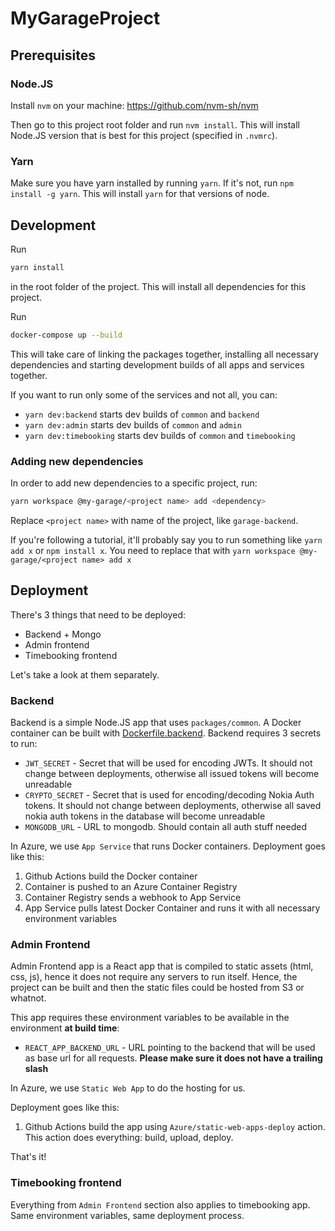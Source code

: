 # MyGarageProject

## Prerequisites

### Node.JS

Install `nvm` on your machine:
https://github.com/nvm-sh/nvm

Then go to this project root folder and run `nvm install`.
This will install Node.JS version that is best for this project (specified in `.nvmrc`).

### Yarn

Make sure you have yarn installed by running `yarn`. If it's not, run `npm install -g yarn`.
This will install `yarn` for that versions of node.

## Development

Run

```sh
yarn install
```

in the root folder of the project. This will install all dependencies for this project.

Run

```sh
docker-compose up --build
```

This will take care of linking the packages together, installing all necessary dependencies and starting development builds of all apps and services together.

If you want to run only some of the services and not all, you can:

- `yarn dev:backend` starts dev builds of `common` and `backend`
- `yarn dev:admin` starts dev builds of `common` and `admin`
- `yarn dev:timebooking` starts dev builds of `common` and `timebooking`

### Adding new dependencies

In order to add new dependencies to a specific project, run:

```sh
yarn workspace @my-garage/<project name> add <dependency>
```

Replace `<project name>` with name of the project, like `garage-backend`.

If you're following a tutorial, it'll probably say you to run something like `yarn add x` or `npm install x`.
You need to replace that with `yarn workspace @my-garage/<project name> add x`

## Deployment

There's 3 things that need to be deployed:

- Backend + Mongo
- Admin frontend
- Timebooking frontend

Let's take a look at them separately.

### Backend

Backend is a simple Node.JS app that uses `packages/common`. A Docker container can be built with [Dockerfile.backend](Dockerfile.backend).
Backend requires 3 secrets to run:

- `JWT_SECRET` - Secret that will be used for encoding JWTs. It should not change between deployments, otherwise all issued tokens will become unreadable
- `CRYPTO_SECRET` - Secret that is used for encoding/decoding Nokia Auth tokens. It should not change between deployments, otherwise all saved nokia auth tokens in the database will become unreadable
- `MONGODB_URL` - URL to mongodb. Should contain all auth stuff needed

In Azure, we use `App Service` that runs Docker containers.
Deployment goes like this:

1. Github Actions build the Docker container
2. Container is pushed to an Azure Container Registry
3. Container Registry sends a webhook to App Service
4. App Service pulls latest Docker Container and runs it with all necessary environment variables

### Admin Frontend

Admin Frontend app is a React app that is compiled to static assets (html, css, js), hence it does not require any servers to run itself.
Hence, the project can be built and then the static files could be hosted from S3 or whatnot.

This app requires these environment variables to be available in the environment **at build time**:

- `REACT_APP_BACKEND_URL` - URL pointing to the backend that will be used as base url for all requests. **Please make sure it does not have a trailing slash**

In Azure, we use `Static Web App` to do the hosting for us.

Deployment goes like this:

1. Github Actions build the app using `Azure/static-web-apps-deploy` action.
   This action does everything: build, upload, deploy.

That's it!

### Timebooking frontend

Everything from `Admin Frontend` section also applies to timebooking app. Same environment variables, same deployment process.
